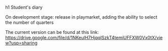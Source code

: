 h1 Student's diary


On development stage: release in playmarket, adding the ability to select the number of quarters

The current version can be found at this link: https://drive.google.com/file/d/1NKeulH7HjqqlSzkT4temiUFFXW0Vx0tX/view?usp=sharing

